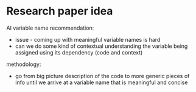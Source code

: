 # Research paper idea

AI variable name recommendation:

- issue - coming up with meaningful variable names is hard
- can we do some kind of contextual understanding the variable being assigned using its dependency (code and context)

methodology:

- go from big picture description of the code to more generic pieces of info until we arrive at a variable name that is meaningful and concise